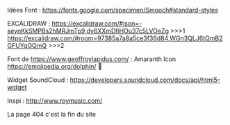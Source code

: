 Idées Font :
https://fonts.google.com/specimen/Smooch#standard-styles

EXCALIDRAW :
https://excalidraw.com/#json=-seynKkSMPBs2hMRJmTp9,dy6XXmDfiHOu37c5LVOeZg >>>1
https://excalidraw.com/#room=97385a7a8a5ce3f36d84,WGn3QLJ6tQmB2GFUYqOQmQ >>>2

Font de https://www.geoffroylapidus.com/ : Amaranth
Icon https://emojipedia.org/dolphin/ 🐬

Widget SoundCloud : https://developers.soundcloud.com/docs/api/html5-widget

Inspi : http://www.roymusic.com/

La page 404 c'est la fin du site

